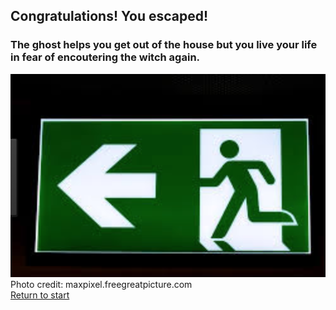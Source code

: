 
## Congratulations! You escaped!
### The ghost helps you get out of the house but you live your life in fear of encoutering the witch again.
![](../pictures/escape.png)  
Photo credit: maxpixel.freegreatpicture.com   
[Return to start](../README.md)